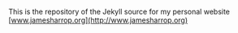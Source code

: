 This is the repository of the Jekyll source for my personal website [www.jamesharrop.org](http://www.jamesharrop.org)
